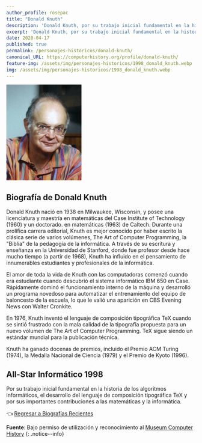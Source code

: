 ```yaml
---
author_profile: rosepac
title: "Donald Knuth"
description: 'Donald Knuth, por su trabajo inicial fundamental en la historia de los algoritmos informáticos.'
excerpt: 'Donald Knuth, por su trabajo inicial fundamental en la historia de los algoritmos informáticos.'
date: 2020-04-17
published: true
permalink: /personajes-historicos/donald-knuth/
canonical_URL: https://computerhistory.org/profile/donald-knuth/
feature-img: /assets/img/personajes-historicos/1998_donald_knuth.webp
img: /assets/img/personajes-historicos/1998_donald_knuth.webp
---
```


 <img src="/assets/img/personajes-historicos/1998_donald_knuth.webp" width="200px" high="250px" alt="Retrato de Donal Knuth" title="Retrato de Donal Knuth">

## **Biografía de Donald Knuth**

Donald Knuth nació en 1938 en Milwaukee, Wisconsin, y posee una licenciatura y maestría en matemáticas del Case Institute of Technology (1960) y un doctorado. en matemáticas (1963) de Caltech. Durante una prolífica carrera editorial, Knuth es mejor conocido por haber escrito la clásica serie de varios volúmenes, The Art of Computer Programming, la "Biblia" de la pedagogía de la informática. A través de su escritura y enseñanza en la Universidad de Stanford, donde fue profesor desde hace mucho tiempo (a partir de 1968), Knuth ha influido en el pensamiento de innumerables estudiantes y profesionales de la informática.

El amor de toda la vida de Knuth con las computadoras comenzó cuando era estudiante cuando descubrió el sistema informático IBM 650 en Case. Rápidamente dominó el funcionamiento interno de la máquina y desarrolló un programa novedoso para automatizar el entrenamiento del equipo de baloncesto de la escuela, lo que le valió una aparición en CBS Evening News con Walter Cronkite.

En 1976, Knuth inventó el lenguaje de composición tipográfica TeX cuando se sintió frustrado con la mala calidad de la tipografía propuesta para un nuevo volumen de The Art of Computer Programming. TeX sigue siendo un estándar mundial para la publicación técnica.

Knuth ha ganado docenas de premios, incluido el Premio ACM Turing (1974), la Medalla Nacional de Ciencia (1979) y el Premio de Kyoto (1996).

## All-Star Informático 1998

Por su trabajo inicial fundamental en la historia de los algoritmos informáticos, el desarrollo del lenguaje de composición tipográfica TeX y por sus importantes contribuciones a las matemáticas y la informática.

👈 [Regresar a Biografías Recientes](/personajes-historicos/#-biografías-agregadas-más-recientes-)

**Fuente**: Bajo permiso de utilización y reconocimiento al [Museum Computer History](https://www.computerhistory.org/ "Página web el Museo de la Historia de las Computadoras")
{: .notice--info}

